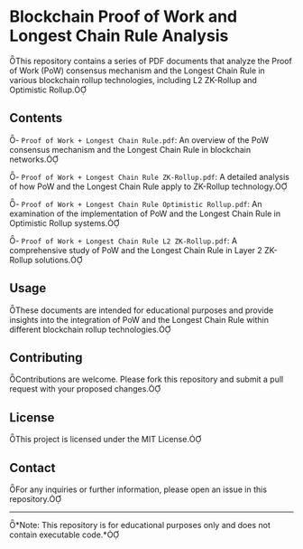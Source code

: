 # Blockchain Proof of Work and Longest Chain Rule Analysis

This repository contains a series of PDF documents that analyze the Proof of Work (PoW) consensus mechanism and the Longest Chain Rule in various blockchain rollup technologies, including L2 ZK-Rollup and Optimistic Rollup.

## Contents

- `Proof of Work + Longest Chain Rule.pdf`: An overview of the PoW consensus mechanism and the Longest Chain Rule in blockchain networks.

- `Proof of Work + Longest Chain Rule ZK-Rollup.pdf`: A detailed analysis of how PoW and the Longest Chain Rule apply to ZK-Rollup technology.

- `Proof of Work + Longest Chain Rule Optimistic Rollup.pdf`: An examination of the implementation of PoW and the Longest Chain Rule in Optimistic Rollup systems.

- `Proof of Work + Longest Chain Rule L2 ZK-Rollup.pdf`: A comprehensive study of PoW and the Longest Chain Rule in Layer 2 ZK-Rollup solutions.

## Usage

These documents are intended for educational purposes and provide insights into the integration of PoW and the Longest Chain Rule within different blockchain rollup technologies.

## Contributing

Contributions are welcome. Please fork this repository and submit a pull request with your proposed changes.

## License

This project is licensed under the MIT License.

## Contact

For any inquiries or further information, please open an issue in this repository.

---

\*Note: This repository is for educational purposes only and does not contain executable code.\*

